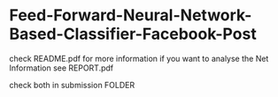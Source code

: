 # Feed-Forward-Neural-Network-Based-Classifier-Facebook-Post


check README.pdf for more information
if you want to analyse the Net Information see REPORT.pdf

check both in submission FOLDER
